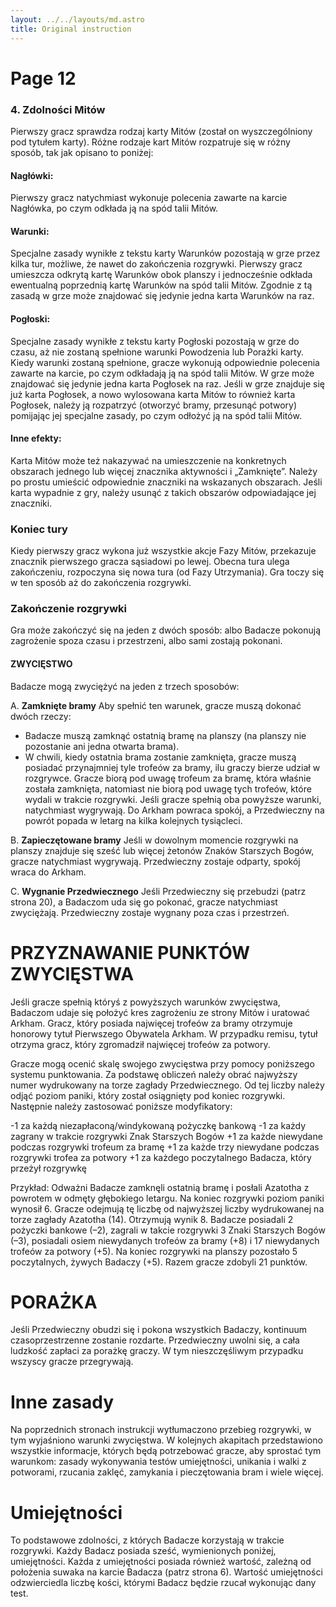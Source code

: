 ```yaml
---
layout: ../../layouts/md.astro
title: Original instruction
---
```


# Page 12

### 4. Zdolności Mitów

Pierwszy gracz sprawdza rodzaj karty Mitów (został on wyszczególniony pod tytułem karty). Różne rodzaje kart Mitów rozpatruje się w różny sposób, tak jak opisano to poniżej:

#### Nagłówki:

Pierwszy gracz natychmiast wykonuje polecenia zawarte na karcie Nagłówka, po czym odkłada ją na spód talii Mitów.

#### Warunki:

Specjalne zasady wynikłe z tekstu karty Warunków pozostają w grze przez kilka tur, możliwe, że nawet do zakończenia rozgrywki. Pierwszy gracz umieszcza odkrytą kartę Warunków obok planszy i jednocześnie odkłada ewentualną poprzednią kartę Warunków na spód talii Mitów. Zgodnie z tą zasadą w grze może znajdować się jedynie jedna karta Warunków na raz.

#### Pogłoski:

Specjalne zasady wynikłe z tekstu karty Pogłoski pozostają w grze do czasu, aż nie zostaną spełnione warunki Powodzenia lub Porażki karty. Kiedy warunki zostaną spełnione, gracze wykonują odpowiednie polecenia zawarte na karcie, po czym odkładają ją na spód talii Mitów. W grze może znajdować się jedynie jedna karta Pogłosek na raz. Jeśli w grze znajduje się już karta Pogłosek, a nowo wylosowana karta Mitów to również karta Pogłosek, należy ją rozpatrzyć (otworzyć bramy, przesunąć potwory) pomijając jej specjalne zasady, po czym odłożyć ją na spód talii Mitów.

#### Inne efekty:

Karta Mitów może też nakazywać na umieszczenie na konkretnych obszarach jednego lub więcej znacznika aktywności i „Zamknięte”. Należy po prostu umieścić odpowiednie znaczniki na wskazanych obszarach. Jeśli karta wypadnie z gry, należy usunąć z takich obszarów odpowiadające jej znaczniki.

### Koniec tury

Kiedy pierwszy gracz wykona już wszystkie akcje Fazy Mitów, przekazuje znacznik pierwszego gracza sąsiadowi po lewej. Obecna tura ulega zakończeniu, rozpoczyna się nowa tura (od Fazy Utrzymania). Gra toczy się w ten sposób aż do zakończenia rozgrywki.

### Zakończenie rozgrywki

Gra może zakończyć się na jeden z dwóch sposób: albo Badacze pokonują zagrożenie spoza czasu i przestrzeni, albo sami zostają pokonani.

#### ZWYCIĘSTWO

Badacze mogą zwyciężyć na jeden z trzech sposobów:

A. **Zamknięte bramy**
Aby spełnić ten warunek, gracze muszą dokonać dwóch rzeczy:

- Badacze muszą zamknąć ostatnią bramę na planszy (na planszy nie pozostanie ani jedna otwarta brama).
- W chwili, kiedy ostatnia brama zostanie zamknięta, gracze muszą posiadać przynajmniej tyle trofeów za bramy, ilu graczy bierze udział w rozgrywce. Gracze biorą pod uwagę trofeum za bramę, która właśnie została zamknięta, natomiast nie biorą pod uwagę tych trofeów, które wydali w trakcie rozgrywki. Jeśli gracze spełnią oba powyższe warunki, natychmiast wygrywają. Do Arkham powraca spokój, a Przedwieczny na powrót popada w letarg na kilka kolejnych tysiącleci.

B. **Zapieczętowane bramy**
Jeśli w dowolnym momencie rozgrywki na planszy znajduje się sześć lub więcej żetonów Znaków Starszych Bogów, gracze natychmiast wygrywają. Przedwieczny zostaje odparty, spokój wraca do Arkham.

C. **Wygnanie Przedwiecznego**
Jeśli Przedwieczny się przebudzi (patrz strona 20), a Badaczom uda się go pokonać, gracze natychmiast zwyciężają. Przedwieczny zostaje wygnany poza czas i przestrzeń.

# PRZYZNAWANIE PUNKTÓW ZWYCIĘSTWA

Jeśli gracze spełnią któryś z powyższych warunków zwycięstwa, Badaczom udaje się położyć kres zagrożeniu ze strony Mitów i uratować Arkham. Gracz, który posiada najwięcej trofeów za bramy otrzymuje honorowy tytuł Pierwszego Obywatela Arkham. W przypadku remisu, tytuł otrzyma gracz, który zgromadził najwięcej trofeów za potwory.

Gracze mogą ocenić skalę swojego zwycięstwa przy pomocy poniższego systemu punktowania. Za podstawę obliczeń należy obrać najwyższy numer wydrukowany na torze zagłady Przedwiecznego. Od tej liczby należy odjąć poziom paniki, który został osiągnięty pod koniec rozgrywki. Następnie należy zastosować poniższe modyfikatory:

-1 za każdą niezapłaconą/windykowaną pożyczkę bankową
-1 za każdy zagrany w trakcie rozgrywki Znak Starszych Bogów
+1 za każde niewydane podczas rozgrywki trofeum za bramę
+1 za każde trzy niewydane podczas rozgrywki trofea za potwory
+1 za każdego poczytalnego Badacza, który przeżył rozgrywkę

Przykład: Odważni Badacze zamknęli ostatnią bramę i posłali Azatotha z powrotem w odmęty głębokiego letargu. Na koniec rozgrywki poziom paniki wynosił 6. Gracze odejmują tę liczbę od najwyższej liczby wydrukowanej na torze zagłady Azatotha (14). Otrzymują wynik 8. Badacze posiadali 2 pożyczki bankowe (–2), zagrali w takcie rozgrywki 3 Znaki Starszych Bogów (–3), posiadali osiem niewydanych trofeów za bramy (+8) i 17 niewydanych trofeów za potwory (+5). Na koniec rozgrywki na planszy pozostało 5 poczytalnych, żywych Badaczy (+5). Razem gracze zdobyli 21 punktów.

# PORAŻKA

Jeśli Przedwieczny obudzi się i pokona wszystkich Badaczy, kontinuum czasoprzestrzenne zostanie rozdarte. Przedwieczny uwolni się, a cała ludzkość zapłaci za porażkę graczy. W tym nieszczęśliwym przypadku wszyscy gracze przegrywają.

# Inne zasady

Na poprzednich stronach instrukcji wytłumaczono przebieg rozgrywki, w tym wyjaśniono warunki zwycięstwa. W kolejnych akapitach przedstawiono wszystkie informacje, których będą potrzebować gracze, aby sprostać tym warunkom: zasady wykonywania testów umiejętności, unikania i walki z potworami, rzucania zaklęć, zamykania i pieczętowania bram i wiele więcej.

# Umiejętności

To podstawowe zdolności, z których Badacze korzystają w trakcie rozgrywki. Każdy Badacz posiada sześć, wymienionych poniżej, umiejętności. Każda z umiejętności posiada również wartość, zależną od położenia suwaka na karcie Badacza (patrz strona 6). Wartość umiejętności odzwierciedla liczbę kości, którymi Badacz będzie rzucał wykonując dany test.

